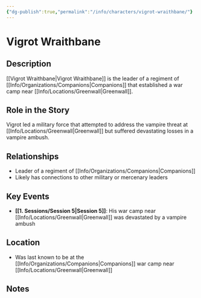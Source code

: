 ```yaml
---
{"dg-publish":true,"permalink":"/info/characters/vigrot-wraithbane/"}
---
```


# Vigrot Wraithbane

## Description
[[Vigrot Wraithbane\|Vigrot Wraithbane]] is the leader of a regiment of [[Info/Organizations/Companions\|Companions]] that established a war camp near [[Info/Locations/Greenwall\|Greenwall]].

## Role in the Story
Vigrot led a military force that attempted to address the vampire threat at [[Info/Locations/Greenwall\|Greenwall]] but suffered devastating losses in a vampire ambush.

## Relationships
- Leader of a regiment of [[Info/Organizations/Companions\|Companions]]
- Likely has connections to other military or mercenary leaders

## Key Events
- **[[1. Sessions/Session 5\|Session 5]]**: His war camp near [[Info/Locations/Greenwall\|Greenwall]] was devastated by a vampire ambush

## Location
- Was last known to be at the [[Info/Organizations/Companions\|Companions]] war camp near [[Info/Locations/Greenwall\|Greenwall]]

## Notes